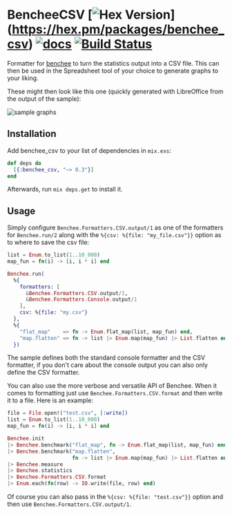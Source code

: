# BencheeCSV [![Hex Version](https://img.shields.io/hexpm/v/benchee_csv.svg)] (https://hex.pm/packages/benchee_csv) [![docs](https://img.shields.io/badge/docs-hexpm-blue.svg)](https://hexdocs.pm/benchee_csv/) [![Build Status](https://travis-ci.org/PragTob/benchee_csv.svg)](https://travis-ci.org/PragTob/benchee_csv)

Formatter for [benchee](https://github.com/PragTob/benchee) to turn the statistics output into a CSV file. This can then be used in the Spreadsheet tool of your choice to generate graphs to your liking.

These might then look like this one (quickly generated with LibreOffice from the output of the sample):

![sample graphs](http://www.pragtob.info/images/benchee_csv.png)

## Installation

Add benchee_csv to your list of dependencies in `mix.exs`:

```elixir
def deps do
  [{:benchee_csv, "~> 0.3"}]
end
```

Afterwards, run `mix deps.get` to install it.

## Usage

Simply configure `Benchee.Formatters.CSV.output/1` as one of the formatters for `Benchee.run/2` along with the `%{csv: %{file: "my_file.csv"}}` option as to where to save the csv file:

```elixir
list = Enum.to_list(1..10_000)
map_fun = fn(i) -> [i, i * i] end

Benchee.run(
  %{
    formatters: [
      &Benchee.Formatters.CSV.output/1,
      &Benchee.Formatters.Console.output/1
    ],
    csv: %{file: "my.csv"}
  },
  %{
    "flat_map"    => fn -> Enum.flat_map(list, map_fun) end,
    "map.flatten" => fn -> list |> Enum.map(map_fun) |> List.flatten end
  })
```

The sample defines both the standard console formatter and the CSV formatter, if you don't care about the console output you can also only define the CSV formatter.

You can also use the more verbose and versatile API of Benchee. When it comes to formatting just use `Benchee.Formatters.CSV.format` and then write it to a file. Here is an example:

```elixir
file = File.open!("test.csv", [:write])
list = Enum.to_list(1..10_000)
map_fun = fn(i) -> [i, i * i] end

Benchee.init
|> Benchee.benchmark("flat_map", fn -> Enum.flat_map(list, map_fun) end)
|> Benchee.benchmark("map.flatten",
                     fn -> list |> Enum.map(map_fun) |> List.flatten end)
|> Benchee.measure
|> Benchee.statistics
|> Benchee.Formatters.CSV.format
|> Enum.each(fn(row) -> IO.write(file, row) end)
```

Of course you can also pass in the `%{csv: %{file: "test.csv"}}` option and then use `Benchee.Formatters.CSV.output/1`.
